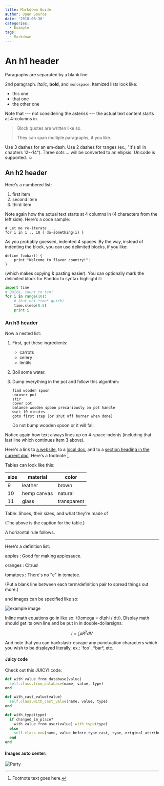```yaml
---
title: Markdown Guide
author: Open Source
date: '2018-08-30'
categories:
  - Example
tags:
  - Markdown
---
```


An h1 header
============

Paragraphs are separated by a blank line.

2nd paragraph. *Italic*, **bold**, and `monospace`. Itemized lists
look like:

  * this one
  * that one
  * the other one

Note that --- not considering the asterisk --- the actual text
content starts at 4-columns in.

> Block quotes are
> written like so.
>
> They can span multiple paragraphs,
> if you like.

Use 3 dashes for an em-dash. Use 2 dashes for ranges (ex., "it's all
in chapters 12--14"). Three dots ... will be converted to an ellipsis.
Unicode is supported. ☺



An h2 header
------------

Here's a numbered list:

 1. first item
 2. second item
 3. third item

Note again how the actual text starts at 4 columns in (4 characters
from the left side). Here's a code sample:

    # Let me re-iterate ...
    for i in 1 .. 10 { do-something(i) }

As you probably guessed, indented 4 spaces. By the way, instead of
indenting the block, you can use delimited blocks, if you like:

~~~
define foobar() {
    print "Welcome to flavor country!";
}
~~~

(which makes copying & pasting easier). You can optionally mark the
delimited block for Pandoc to syntax highlight it:

~~~python
import time
# Quick, count to ten!
for i in range(10):
    # (but not *too* quick)
    time.sleep(0.5)
    print i
~~~



### An h3 header ###

Now a nested list:

 1. First, get these ingredients:

      * carrots
      * celery
      * lentils

 2. Boil some water.

 3. Dump everything in the pot and follow
    this algorithm:

        find wooden spoon
        uncover pot
        stir
        cover pot
        balance wooden spoon precariously on pot handle
        wait 10 minutes
        goto first step (or shut off burner when done)

    Do not bump wooden spoon or it will fall.

Notice again how text always lines up on 4-space indents (including
that last line which continues item 3 above).

Here's a link to [a website](http://foo.bar), to a [local
doc](local-doc.html), and to a [section heading in the current
doc](#an-h2-header). Here's a footnote [^1].

[^1]: Footnote text goes here.

Tables can look like this:

size|material    |color
----|------------|------------
9   |leather     |brown
10  |hemp canvas |natural
11  |glass       |transparent

Table: Shoes, their sizes, and what they're made of

(The above is the caption for the table.)

A horizontal rule follows.

***

Here's a definition list:

apples
: Good for making applesauce.

oranges
: Citrus!

tomatoes
: There's no "e" in tomatoe.

(Put a blank line between each term/definition pair to spread
things out more.)

and images can be specified like so:

![example image](/images/partywizard.gif "An exemplary image")

Inline math equations go in like so: \\(\omega = d\phi / dt\\).
Display math should get its own line and be put in in
double-dollarsigns:

$$I = \int \rho R^{2} dV$$

And note that you can backslash-escape any punctuation characters
which you wish to be displayed literally, ex.: \`foo\`, \*bar\*, etc.

#### Juicy code

Check out this JUICY! code:

~~~ruby
def with_value_from_database(value)
  self.class.from_database(name, value, type)
end

def with_cast_value(value)
  self.class.with_cast_value(name, value, type)
end

def with_type(type)
  if changed_in_place?
    with_value_from_user(value).with_type(type)
  else
    self.class.new(name, value_before_type_cast, type, original_attribute)
  end
end
~~~

#### Images auto center:

![Party](http://emojis.slackmojis.com/emojis/images/1475875185/1223/party-dinosaur.gif?1475875185)
